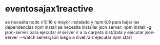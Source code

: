 # eventosajax1reactive
se necesita node v10.16 o mayor instalado y npm 6.9 para bajar las dependencias npm install se necesita installar json server: npm install -g json-server para ejecutar el server ir a la carpeta dist/data y ejecutar json-server --watch server.json luego a nivel raiz ejecutar npm start
